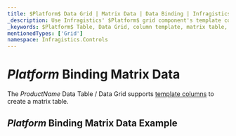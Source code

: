 ```yaml
---
title: $Platform$ Data Grid | Matrix Data | Data Binding | Infragistics
_description: Use Infragistics' $Platform$ grid component's template columns to create a matrix table. View our $ProductName$ table demos!
_keywords: $Platform$ Table, Data Grid, column template, matrix table, $ProductName$, data binding, Infragistics
mentionedTypes: ['Grid']
namespace: Infragistics.Controls
---
```


# $Platform$ Binding Matrix Data

The $ProductName$ Data Table / Data Grid supports [template columns](data-grid-column-types.md#template-column) to create a matrix table.

## $Platform$ Binding Matrix Data Example


<code-view style="height: 600px"
           data-demos-base-url="{environment:dvDemosBaseUrl}"
           iframe-src="{environment:dvDemosBaseUrl}/grids/data-grid-type-matrix-table"
           alt="$Platform$ Binding Matrix Data Example"
           github-src="grids/data-grid/type-matrix-table">
</code-view>

